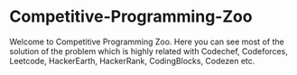 # Competitive-Programming-Zoo
Welcome to Competitive Programming Zoo. Here you can see most of the solution of the problem which is highly related with Codechef, Codeforces, Leetcode, HackerEarth, HackerRank, CodingBlocks, Codezen etc.
